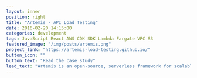 ```yaml
---
layout: inner
position: right
title: "Artemis - API Load Testing"
date: 2016-02-20 14:15:00
categories: development
tags: JavaScript React AWS CDK SDK Lambda Fargate VPC S3
featured_image: "/img/posts/artemis.png"
project_link: "https://artemis-load-testing.github.io/"
button_icon: ""
button_text: "Read the case study"
lead_text: "Artemis is an open-source, serverless framework for scalable API load testing. The user can run tests without the constraints of limited local resources or the limitations imposed by a paid cloud solution. Artemis is an easily deployable, cloud-based testing framework that provides near real-time results and data retention."
---
```

